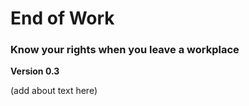 # End of Work
### Know your rights when you leave a workplace

__Version 0.3__

(add about text here)

